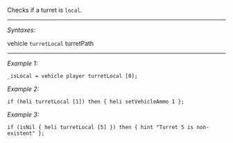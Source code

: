 Checks if a turret is `local`.


---
*Syntaxes:*

vehicle `turretLocal` turretPath

---
*Example 1:*

```sqf
_isLocal = vehicle player turretLocal [0];
```

*Example 2:*

```sqf
if (heli turretLocal [1]) then { heli setVehicleAmmo 1 };
```

*Example 3:*

```sqf
if (isNil { heli turretLocal [5] }) then { hint "Turret 5 is non-existent" };
```